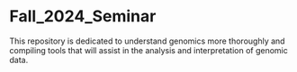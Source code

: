 # Fall_2024_Seminar

This repository is dedicated to understand genomics more thoroughly and compiling tools that will assist in the analysis and interpretation of genomic data.